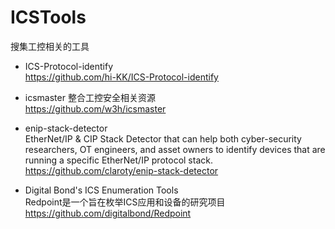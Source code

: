# ICSTools
搜集工控相关的工具

- ICS-Protocol-identify  
https://github.com/hi-KK/ICS-Protocol-identify  


- icsmaster 整合工控安全相关资源  
https://github.com/w3h/icsmaster

- enip-stack-detector   
EtherNet/IP & CIP Stack Detector that can help both cyber-security researchers, OT engineers, and asset owners to identify devices that are running a specific EtherNet/IP protocol stack.  
https://github.com/claroty/enip-stack-detector

- Digital Bond's ICS Enumeration Tools  
Redpoint是一个旨在枚举ICS应用和设备的研究项目 
https://github.com/digitalbond/Redpoint
